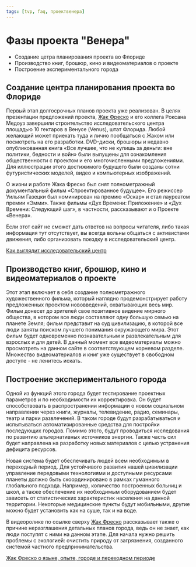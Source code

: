```yaml
---
tags: [tvp, faq, проектвенера]
---
```

# Фазы проекта "Венера"

- Создание цетра планирования проекта во Флориде
- Производство книг, брошюр, кино и видеоматериалов о проекте
- Построение экспериментального города

## Создание центра планирования проекта во Флориде

Первый этап долгосрочных планов проекта уже реализован. В целях презентации предложений проекта, [Жак Фреско](Жак%20Фреско.md) и его коллега Роксана Медоуз завершили строительство исследовательского центра площадью 10 гектаров в Венусе (Venus), штат Флорида. Любой желающий может приехать туда и лично пообщаться с Жаком или посмотреть на его разработки. DVD-диски, брошюры и недавно опубликованная книга «Все лучшее, что не купишь за деньги: вне политики, бедности и войн» были выпущены для ознакомления общественности с проектом и его многочисленными предложениями. Для иллюстрации этого достижимого будущего были созданы сотни футуристических моделей, видео и компьютерных изображений.

О жизни и работе Жака Фреско был снят полнометражный документальный фильм «Спроектированное будущее». Его режиссер Уильям Газецки был номинирован на премию «Оскар» и стал лауреатом премии «Эмми». Также фильмы «Дух Времени: Приложение» и «Дух Времени: Следующий шаг», в частности, рассказывают и о Проекте «Венера».

Если этот сайт не сможет дать ответов на вопросы читателя, либо такая информация тут отсутствует, вы всегда вольны общаться с активистами движения, либо организовать поездку в исследовательский центр.

[Как выглядит исследовательский центр](https://www.youtube.com/watch?v=UzhKPlLf9bs)

## Производство книг, брошюр, кино и видеоматериалов о проекте

Этот этап включает в себя создание полнометражного художественного фильма, который наглядно продемонстрирует работу предложенных проектом нововведений, охватывающих весь мир. Фильм донесет до зрителей свое позитивное видение мирного общества, в котором все люди составляют одну большую семью на планете Земля; фильм представит на суд цивилизацию, в которой все люди заняты поиском лучшего понимания окружающего мира. Этот фильм будет одновременно познавательным и развлекательным для взрослых и для детей. В данный момент все видеоматериалы можно просмотреть на данном сайте в соответствующем корневом разделе. Множество видеоматериалов и книг уже существует в свободном доступе - не ленитесь искать.

## Построение экспериментального города

Одной из функций этого города будет тестирование проектных параметров и по необходимости их корректировка. Он будет способствовать в распространении информации о новом социальном направлении через книги, журналы, телевидение, радио, семинары, театр и парки развлечений. В таком городе будут разрабатываться и испытываться автоматизированные средства для постройки последующих городов. Помимо этого, будут проводиться исследования по развитию альтернативных источников энергии. Также часть сил будет направлена на разработку новых материалов с целью устранения дефицита ресурсов.

Новая система будет обеспечивать людей всем необходимым в переходный период. Для устойчивого развития нашей цивилизации управление передовыми технологиями и доступными ресурсами планеты должно быть скоординировано в рамках гуманного глобального подхода. Например, количество построенных больниц и школ, а также обеспечение их необходимым оборудованием будет зависеть от статистических характеристик населения на данной территории. Некоторые медицинские пункты будут мобильными, другие можно будет установить как на суше, так и на воде.

В видеоролике по ссылке сверху [Жак Фреско](Жак%20Фреско.md) рассказывает также о причине неразглашения детальных планов города, ведь он не знает, как люди поступят с ними на данном этапе. Для начала нужно решить проблемы с экологией: очистить природу от загрязнения, созданного системой частного предпринимательства.

[Жак Фреско о языке, опыте, городе и переходном периоде](https://www.youtube.com/watch?v=EXhH0PJWKyc)
